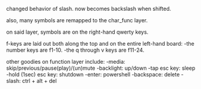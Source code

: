 changed behavior of slash. now becomes backslash when shifted.

also, many symbols are remapped to the char_func layer. 

on said layer, symbols are on the right-hand qwerty keys.

f-keys are laid out both along the top and on the entire left-hand board:
  -the number keys are f1-10.
  -the q through v keys are f11-24.

other goodies on function layer include:
  -media: skip/previous/pause(play)/(un)mute
  -backlight: up/down
  -tap esc key: sleep
  -hold (1sec) esc key: shutdown
  -enter: powershell
  -backspace: delete
  -slash: ctrl + alt + del